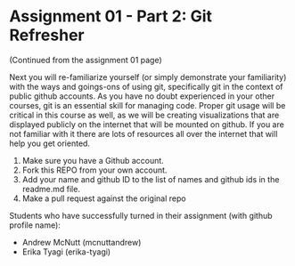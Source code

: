 # Assignment 01 - Part 2: Git Refresher

(Continued from the assignment 01 page)

Next you will re-familiarize yourself (or simply demonstrate your familiarity) with the ways and goings-ons of using git, specifically git in the context of public github accounts. As you have no doubt experienced in your other courses, git is an essential skill for managing code. Proper git usage will be critical in this course as well, as we will be creating visualizations that are displayed publicly on the internet that will be mounted on github. If you are not familiar with it there are lots of resources all over the internet that will help you get oriented.

1. Make sure you have a Github account.
2. Fork this REPO from your own account.
3. Add your name and github ID to the list of names and github ids in the readme.md file.
4. Make a pull request against the original repo

Students who have successfully turned in their assignment (with github profile name):

- Andrew McNutt (mcnuttandrew)
- Erika Tyagi (erika-tyagi)
